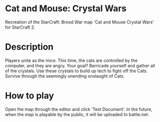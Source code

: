 # Cat and Mouse: Crystal Wars
Recreation of the StarCraft: Brood War map 'Cat and Mouse Crystal Wars' for StarCraft 2.

# Description
Players unite as the mice. This time, the cats are controlled by the computer, and they are angry. Your goal? Barricade yourself and gather all of the crystals. Use these crystals to build up tech to fight off the Cats. Survive through the seemingly unending onslaught of Cats.

# How to play
Open the map through the editor and click 'Test Document'. In the future, when the map is playable by the public, it will be uploaded to battle.net.
